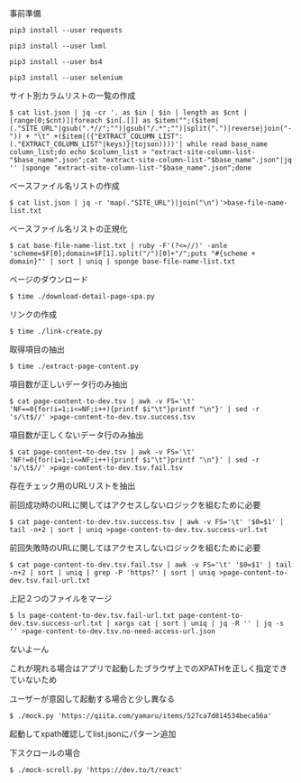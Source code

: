 事前準備

```
pip3 install --user requests

pip3 install --user lxml

pip3 install --user bs4

pip3 install --user selenium
```

サイト別カラムリストの一覧の作成

```
$ cat list.json | jq -cr '. as $in | $in | length as $cnt | [range(0;$cnt)]|foreach $in[.[]] as $item("";($item|(."SITE_URL"|gsub(".*//";"")|gsub("/.*";"")|split(".")|reverse|join("-")) + "\t" +($item|({"EXTRACT_COLUMN_LIST":(."EXTRACT_COLUMN_LIST"|keys)}|tojson))))'| while read base_name column_list;do echo $column_list > "extract-site-column-list-"$base_name".json";cat "extract-site-column-list-"$base_name".json"|jq '' |sponge "extract-site-column-list-"$base_name".json";done
```

ベースファイル名リストの作成

```
$ cat list.json | jq -r 'map(."SITE_URL")|join("\n")'>base-file-name-list.txt
```

ベースファイル名リストの正規化


```
$ cat base-file-name-list.txt | ruby -F'(?<=//)' -anle 'scheme=$F[0];domain=$F[1].split("/")[0]+"/";puts "#{scheme + domain}"' | sort | uniq | sponge base-file-name-list.txt
```


ページのダウンロード

```
$ time ./download-detail-page-spa.py
```

リンクの作成

```
$ time ./link-create.py
```


取得項目の抽出
```
$ time ./extract-page-content.py
```

項目数が正しいデータ行のみ抽出

```
$ cat page-content-to-dev.tsv | awk -v FS='\t' 'NF==8{for(i=1;i<=NF;i++){printf $i"\t"}printf "\n"}' | sed -r 's/\t$//' >page-content-to-dev.tsv.success.tsv
```

項目数が正しくないデータ行のみ抽出

```
$ cat page-content-to-dev.tsv | awk -v FS='\t' 'NF!=8{for(i=1;i<=NF;i++){printf $i"\t"}printf "\n"}' | sed -r 's/\t$//' >page-content-to-dev.tsv.fail.tsv
```

存在チェック用のURLリストを抽出

前回成功時のURLに関してはアクセスしないロジックを組むために必要

```
$ cat page-content-to-dev.tsv.success.tsv | awk -v FS='\t' '$0=$1' | tail -n+2 | sort | uniq >page-content-to-dev.tsv.success-url.txt
```

前回失敗時のURLに関してはアクセスしないロジックを組むために必要


```
$ cat page-content-to-dev.tsv.fail.tsv | awk -v FS='\t' '$0=$1' | tail -n+2 | sort | uniq | grep -P 'https?' | sort | uniq >page-content-to-dev.tsv.fail-url.txt
```

上記２つのファイルをマージ


```
$ ls page-content-to-dev.tsv.fail-url.txt page-content-to-dev.tsv.success-url.txt | xargs cat | sort | uniq | jq -R '' | jq -s '' >page-content-to-dev.tsv.no-need-access-url.json
```

ないよーん

これが現れる場合はアプリで起動したブラウザ上でのXPATHを正しく指定できていないため

ユーザーが意図して起動する場合と少し異なる

```
$ ./mock.py 'https://qiita.com/yamaru/items/527ca7d814534beca56a'
```

起動してxpath確認してlist.jsonにパターン追加


下スクロールの場合

```
$ ./mock-scroll.py 'https://dev.to/t/react'
```
